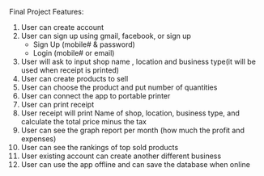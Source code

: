 Final Project Features:
1. User can create account
2. User can sign up using gmail, facebook, or sign up
   - Sign Up (mobile# & password)
   - Login (mobile# or email)
3. User will ask to input shop name , location and business type(it will be used when receipt is printed)
4. User can create products to sell
5. User can choose the product and put number of quantities
6. User can connect the app to portable printer
7. User can print receipt
8. User receipt will print Name of shop, location, business type, and calculate the total price minus the tax
9. User can see the graph report per month (how much the profit and expenses)
10. User can see the rankings of top sold products 
11. User existing account can create another different business 
12. User can use the app offline and can save the database when online